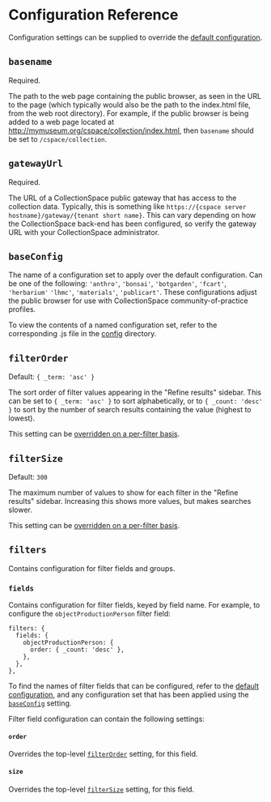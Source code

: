# Configuration Reference

Configuration settings can be supplied to override the [default configuration](../../src/config/default.js).

## `basename`
Required.

The path to the web page containing the public browser, as seen in the URL to the page (which typically would also be the path to the index.html file, from the web root directory). For example, if the public browser is being added to a web page located at http://mymuseum.org/cspace/collection/index.html, then `basename` should be set to `/cspace/collection`.

## `gatewayUrl`
Required.

The URL of a CollectionSpace public gateway that has access to the collection data. Typically, this is something like `https://{cspace server hostname}/gateway/{tenant short name}`. This can vary depending on how the CollectionSpace back-end has been configured, so verify the gateway URL with your CollectionSpace administrator.


## `baseConfig`
The name of a configuration set to apply over the default configuration. Can be one of the following: `'anthro'`, `'bonsai'`, `'botgarden'`, `'fcart'`, `'herbarium'` `'lhmc'`, `'materials'`, `'publicart'`. These configurations adjust the public browser for use with CollectionSpace community-of-practice profiles.

To view the contents of a named configuration set, refer to the corresponding .js file in the [config](../../src/config/) directory.

## `filterOrder`
Default: `{ _term: 'asc' }`

The sort order of filter values appearing in the "Refine results" sidebar. This can be set to `{ _term: 'asc' }` to sort alphabetically, or to `{ _count: 'desc' }` to sort by the number of search results containing the value (highest to lowest).

This setting can be [overridden on a per-filter basis](#order).

## `filterSize`
Default: `300`

The maximum number of values to show for each filter in the "Refine results" sidebar. Increasing this shows more values, but makes searches slower.

This setting can be [overridden on a per-filter basis](#size).

## `filters`
Contains configuration for filter fields and groups.

### `fields`
Contains configuration for filter fields, keyed by field name. For example, to configure the `objectProductionPerson` filter field:

```
filters: {
  fields: {
    objectProductionPerson: {
      order: { _count: 'desc' },
    },
  },
},
```

To find the names of filter fields that can be configured, refer to the [default configuration](../../src/config/default.js), and any configuration set that has been applied using the [`baseConfig`](#baseConfig) setting.

Filter field configuration can contain the following settings:

#### `order`
Overrides the top-level [`filterOrder`](#filterOrder) setting, for this field.

#### `size`
Overrides the top-level [`filterSize`](#filterSize) setting, for this field.
